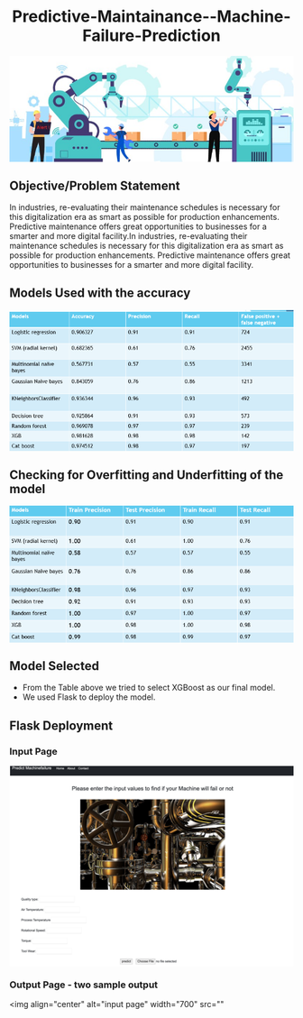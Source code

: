 # <center> Predictive-Maintainance--Machine-Failure-Prediction

<img align="center" alt="PredictiveMaintainance"  width="700" src="https://github.com/TanujaKanekar/Predictive-Maintainence/blob/main/img.jpg">

## Objective/Problem Statement
   <p>In industries, re-evaluating their maintenance schedules is necessary for this digitalization era as smart as possible for production enhancements. Predictive maintenance offers great opportunities to businesses for a smarter and more digital facility.In industries, re-evaluating their maintenance schedules is necessary for this digitalization era as smart as possible for production enhancements. Predictive maintenance offers great opportunities to businesses for a smarter and more digital facility.</p>

## Models Used with the accuracy

<img align="center" alt="Evaluationmetric"  width="700" src="https://github.com/TanujaKanekar/Predictive-Maintainence/blob/main/img1.png">

## Checking for Overfitting and Underfitting of the model

<img align="center" alt="overfitandunderfit"  width="700" src="https://github.com/TanujaKanekar/Predictive-Maintainence/blob/main/img2.png">
   
## Model Selected
   - From the Table above we tried to select XGBoost as our final model.
   - We used Flask to deploy the model.
   
## Flask Deployment 
### Input Page
<img align="center" alt="input page"  width="700" src="https://github.com/TanujaKanekar/Predictive-Maintainence/blob/main/img3.png">

### Output Page - two sample output
<img align="center" alt="input page"  width="700" src=""


